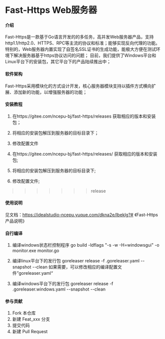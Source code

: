 # Fast-Https Web服务器

#### 介绍
Fast-Https是一款基于Go语言开发的的多任务，高并发Web服务器产品，支持http1.1/http2.0、HTTPS、RPC等主流的协议和标准；能够实现反向代理的功能。特别的，Web服务器内置实现了自签名SSL证书的生成功能，能极大方便在测试环境下解决服务器基于https协议访问的问题；
目前，我们提供了Windows平台和Linux平台下的安装包，其它平台下的产品陆续推出中；

#### 软件架构
Fast-Https采用模块化的方式设计开发，核心服务器模块支持以插件方式横向扩展、添加新的功能，以增强服务器的功能；

#### 安装教程

1.  在https://gitee.com/ncepu-bj/fast-https/releases 获取相应的版本和安装包；
2.  将相应的安装包解压到服务器的目标目录下；
3.  修改配置文件

1.  在https://gitee.com/ncepu-bj/fast-https/releases/ 获取相应的版本和安装包;
2.  将相应的安装包解压到服务器的目标目录下;
3.  修改配置文件;
>>>>>>> release

#### 使用说明
见文档：https://idealstudio-ncepu.yuque.com/dkna2e/lbeklg?# 《Fast-Https产品说明》

#### 自行编译
1. 编译windows状态栏控制程序
    go build -ldflags "-s -w -H=windowsgui" -o monitor.exe monitor.go

2. 编译linux平台下的发行包
   goreleaser release -f .goreleaser.yaml --snapshot --clean
   如果需要，可以修改相应的编译配置文件”goreleaser.yaml“

3. 编译windows平台下的发行包
   goreleaser release -f .goreleaser.windows.yaml --snapshot --clean
    

#### 参与贡献

1.  Fork 本仓库
2.  新建 Feat_xxx 分支
3.  提交代码
4.  新建 Pull Request

